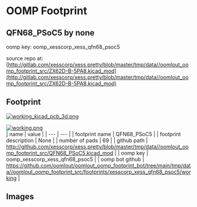 # OOMP Footprint  
## QFN68_PSoC5  by none  
  
oomp key: oomp_xesscorp_xess_qfn68_psoc5  
  
source repo at: [http://gitlab.com/xesscorp/xess.pretty/blob/master/tmp/data//oomlout_oomp_footprint_src/ZX62D-B-5PA8.kicad_mod](http://gitlab.com/xesscorp/xess.pretty/blob/master/tmp/data//oomlout_oomp_footprint_src/ZX62D-B-5PA8.kicad_mod)  
## Footprint  
  
[![working_kicad_pcb_3d.png](working_kicad_pcb_3d_600.png)](working_kicad_pcb_3d.png)  
  
[![working.png](working_600.png)](working.png)  
| name | value | 
| --- | --- | 
| footprint name | QFN68_PSoC5 | 
| footprint description | None | 
| number of pads | 69 | 
| github path | http://github.com/xesscorp/xess.pretty/blob/master/tmp/data//oomlout_oomp_footprint_src/QFN68_PSoC5.kicad_mod | 
| oomp key | oomp_xesscorp_xess_qfn68_psoc5 | 
| oomp bot github | https://github.com/oomlout/oomlout_oomp_footprint_bot/tree/main/tmp/data//oomlout_oomp_footprint_src/footprints/xesscorp_xess_qfn68_psoc5/working | 
## Images  
